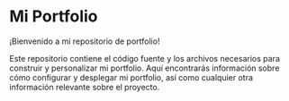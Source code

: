 # Mi Portfolio

¡Bienvenido a mi repositorio de portfolio!

Este repositorio contiene el código fuente y los archivos necesarios para construir y personalizar mi portfolio. Aquí encontrarás información sobre cómo configurar y desplegar mi portfolio, así como cualquier otra información relevante sobre el proyecto.
